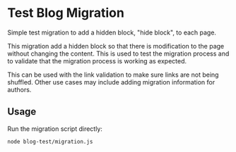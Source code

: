 # Test Blog Migration

Simple test migration to add a hidden block, "hide block", to each page.

This migration add a hidden block so that there is modification to the page without changing the content.
This is used to test the migration process and to validate that the migration process is working as expected.

This can be used with the link validation to make sure links are not being shuffled.
Other use cases may include adding migration information for authors.

## Usage

Run the migration script directly:

```bash
node blog-test/migration.js
```
